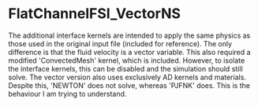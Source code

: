FlatChannelFSI_VectorNS
=====

The additional interface kernels are intended to apply the same physics as those used in the original input file (included for reference). The only difference is that the fluid velocity is a vector variable.
This also required a modified 'ConvectedMesh' kernel, which is included. However, to isolate the interface kernels, this can be disabled and the simulation should still solve.
The vector version also uses exclusively AD kernels and materials. Despite this, 'NEWTON' does not solve, whereas 'PJFNK' does. This is the behaviour I am trying to understand.
